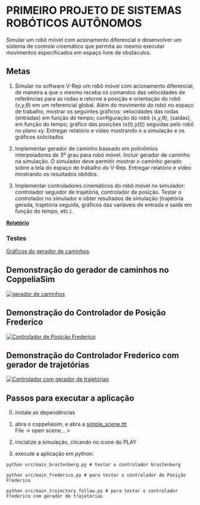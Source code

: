 # PRIMEIRO PROJETO DE SISTEMAS ROBÓTICOS AUTÔNOMOS

Simular um robô móvel com acionamento diferencial e desenvolver
um sistema de controle cinemático que permita ao mesmo executar
movimentos especificados em espaço livre de obstáculos.


## Metas

1. Simular no software V-Rep um robô móvel com acionamento
diferencial, de maneira a que o mesmo receba os comandos das
velocidades de referências para as rodas e retorne a posição e
orientação do robô (x,y,&theta;) em um referencial global. Além do
movimento do robô no espaço de trabalho, mostrar os
seguintes gráficos: velocidades das rodas (entradas) em função
do tempo; configuração do robô (x,y,&theta;), (saídas), em função do
tempo; gráfico das posições (x(t),y(t)) seguidas pelo robô no
plano xy. Entregar relatório e vídeo mostrando o a simulação e
os gráficos solicitados

2. Implementar gerador de caminho baseado em polinômios
interpoladores de 3º grau para robô móvel. Incluir gerador de
caminho na simulação. O simulador deve permitir mostrar o
caminho gerado sobre a tela do espaço de trabalho do V-Rep.
Entregar relatório e vídeo mostrando os resultados obtidos.

3. Implementar controladores cinemáticos do robô móvel no
simulador: controlador seguidor de trajetória, controlador de
posição. Testar o controlador no simulador e obter resultados
de simulação (trajetória gerada, trajetória seguida, gráficos das
variáveis de entrada e saída em função do tempo, etc.).


[__Relatório__](Relatorio_Seminario_Sistemas_Roboticos_primeiro_projeto.pdf)

### Testes

[Gráficos do gerador de caminhos](gerador_de_caminhos_plot.md)




## Demonstração do gerador de caminhos no CoppeliaSim
[![gerador de caminhos](https://img.youtube.com/vi/eXVkFRJU0hI/maxresdefault.jpg)](https://youtu.be/eXVkFRJU0hI)


## Demonstração do Controlador de Posição Frederico
[![Controlador de Posição Frederico](https://img.youtube.com/vi/OEe0XtFPN4g/maxresdefault.jpg)](https://youtu.be/OEe0XtFPN4g)



## Demonstração do Controlador Frederico com gerador de trajetórias
[![Controlador com gerador de trajetórias](https://img.youtube.com/vi/pNImd-6fzWw/maxresdefault.jpg)](https://youtu.be/pNImd-6fzWw)



## Passos para executar a aplicação

0. instale as dependências

1. abra o coppeliasim, e abra a [simple_scene.ttt](scenes/simple_scene.ttt)  
   File -> open scene... >

2. inicialize a simulação, clicando no ícone do PLAY

3. execute a aplicação em python:

```shell
python src/main_braitenberg.py # testar o controlador braitenberg
```

```shell
python src/main_frederico.py # para testar o controlador de Posição Frederico
```

```shell
python src/main_trajectory_follow.py # para testar o controlador Frederico com gerador de trajetórias
```

